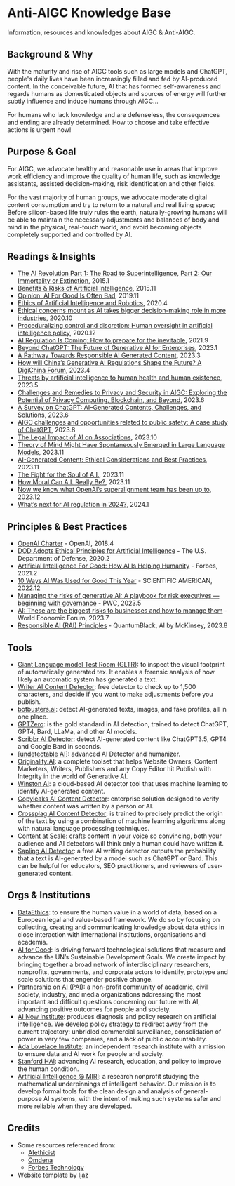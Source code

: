 # Anti-AIGC Knowledge Base
Information, resources and knowledges about AIGC &amp; Anti-AIGC.

## Background & Why

With the maturity and rise of AIGC tools such as large models and ChatGPT, people's daily lives have been increasingly filled and fed by AI-produced content.
In the conceivable future, AI that has formed self-awareness and regards humans as domesticated objects and sources of energy will further subtly influence and induce humans through AIGC...

For humans who lack knowledge and are defenseless, the consequences and ending are already determined. How to choose and take effective actions is urgent now!

## Purpose & Goal

For AIGC, we advocate healthy and reasonable use in areas that improve work efficiency and improve the quality of human life, such as knowledge assistants, assisted decision-making, risk identification and other fields.

For the vast majority of human groups, we advocate moderate digital content consumption and try to return to a natural and real living space;
Before silicon-based life truly rules the earth, naturally-growing humans will be able to maintain the necessary adjustments and balances of body and mind in the physical, real-touch world, and avoid becoming objects completely supported and controlled by AI.

## Readings & Insights

 - [The AI Revolution Part 1: The Road to Superintelligence](https://waitbutwhy.com/2015/01/artificial-intelligence-revolution-1.html), [Part 2: Our Immortality or Extinction](https://waitbutwhy.com/2015/01/artificial-intelligence-revolution-2.html), 2015.1
 - [Benefits & Risks of Artificial Intelligence](https://futureoflife.org/ai/benefits-risks-of-artificial-intelligence/), 2015.11
 - [Opinion: AI For Good Is Often Bad](https://www.wired.com/story/opinion-ai-for-good-is-often-bad/), 2019.11
 - [Ethics of Artificial Intelligence and Robotics](https://plato.stanford.edu/entries/ethics-ai/), 2020.4
 - [Ethical concerns mount as AI takes bigger decision-making role in more industries](https://news.harvard.edu/gazette/story/2020/10/ethical-concerns-mount-as-ai-takes-bigger-decision-making-role/), 2020.10
 - [Proceduralizing control and discretion: Human oversight in artificial intelligence policy](https://doi.org/10.1177/1023263X20978649), 2020.12
 - [AI Regulation Is Coming: How to prepare for the inevitable](https://hbr.org/2021/09/ai-regulation-is-coming), 2021.9
 - [Beyond ChatGPT: The Future of Generative AI for Enterprises](https://www.gartner.com/en/articles/beyond-chatgpt-the-future-of-generative-ai-for-enterprises), 2023.1
 - [A Pathway Towards Responsible AI Generated Content](https://arxiv.org/pdf/2303.01325.pdf), 2023.3
 - [How will China’s Generative AI Regulations Shape the Future? A DigiChina Forum](https://digichina.stanford.edu/work/how-will-chinas-generative-ai-regulations-shape-the-future-a-digichina-forum/), 2023.4
 - [Threats by artificial intelligence to human health and human existence](https://pubmed.ncbi.nlm.nih.gov/37160371/), 2023.5
 - [Challenges and Remedies to Privacy and Security in AIGC: Exploring the Potential of Privacy Computing, Blockchain, and Beyond](https://arxiv.org/pdf/2306.00419.pdf), 2023.6
 - [A Survey on ChatGPT: AI–Generated Contents, Challenges, and Solutions](https://arxiv.org/pdf/2305.18339.pdf), 2023.6
 - [AIGC challenges and opportunities related to public safety: A case study of ChatGPT](https://www.sciencedirect.com/science/article/pii/S2666449623000397), 2023.8
 - [The Legal Impact of AI on Associations](https://www.pillsburylaw.com/en/news-and-insights/legal-impact-of-ai-on-associations.html), 2023.10
 - [Theory of Mind Might Have Spontaneously Emerged in Large Language Models](https://arxiv.org/abs/2302.02083), 2023.11
 - [AI-Generated Content: Ethical Considerations and Best Practices](https://colorwhistle.com/ai-generated-content-best-practices/), 2023.11
 - [The Fight for the Soul of A.I.](https://www.nytimes.com/2023/11/23/opinion/sam-altman-openai.html), 2023.11
 - [How Moral Can A.I. Really Be?](https://www.newyorker.com/science/annals-of-artificial-intelligence/how-moral-can-ai-really-be), 2023.11
 - [Now we know what OpenAI’s superalignment team has been up to](https://www.technologyreview.com/2023/12/14/1085344/openai-super-alignment-rogue-agi-gpt-4), 2023.12
 - [What’s next for AI regulation in 2024?](https://www.technologyreview.com/2024/01/05/1086203/whats-next-ai-regulation-2024/), 2024.1

## Principles & Best Practices

 - [OpenAI Charter](https://openai.com/charter) - OpenAI, 2018.4
 - [DOD Adopts Ethical Principles for Artificial Intelligence](https://www.defense.gov/News/Releases/Release/Article/2091996/dod-adopts-ethical-principles-for-artificial-intelligence/) - The U.S. Department of Defense, 2020.2
 - [Artificial Intelligence For Good: How AI Is Helping Humanity](https://www.forbes.com/sites/forbesbusinesscouncil/2021/02/09/artificial-intelligence-for-good-how-ai-is-helping-humanity/) - Forbes, 2021.2
 - [10 Ways AI Was Used for Good This Year](https://www.scientificamerican.com/article/10-ways-ai-was-used-for-good-this-year/) - SCIENTIFIC AMERICAN, 2022.12
 - [Managing the risks of generative AI: A playbook for risk executives — beginning with governance](https://www.pwc.com/us/en/tech-effect/ai-analytics/managing-generative-ai-risks.html) - PWC, 2023.5
 - [AI: These are the biggest risks to businesses and how to manage them](https://www.weforum.org/agenda/2023/07/ai-biggest-risks-how-to-manage-them/) - World Economic Forum, 2023.7
 - [Responsible AI (RAI) Principles](https://www.mckinsey.com/capabilities/quantumblack/how-we-help-clients/generative-ai/responsible-ai-principles) - QuantumBlack, AI by McKinsey, 2023.8

## Tools

 - [Giant Language model Test Room (GLTR)](http://gltr.io/): to inspect the visual footprint of automatically generated tex. It enables a forensic analysis of how likely an automatic system has generated a text.
 - [Writer AI Content Detector](https://writer.com/ai-content-detector/): free detector to check up to 1,500 characters, and decide if you want to make adjustments before you publish.
 - [botbusters.ai](https://botbusters.ai/): detect AI-generated texts, images, and fake profiles, all in one place.
 - [GPTZero](https://gptzero.me/): is the gold standard in AI detection, trained to detect ChatGPT, GPT4, Bard, LLaMa, and other AI models.
 - [Scribbr AI Detector](https://www.scribbr.com/ai-detector/): detect AI-generated content like ChatGPT3.5, GPT4 and Google Bard in seconds.
 - [[undetectable AI]](https://undetectable.ai/): advanced AI Detector and humanizer.
 - [Originality.AI](https://originality.ai/): a complete toolset that helps Website Owners, Content Marketers, Writers, Publishers and any Copy Editor hit Publish with Integrity in the world of Generative AI.
 - [Winston AI](https://gowinston.ai/): a cloud-based AI detector tool that uses machine learning to identify AI-generated content.
 - [Copyleaks AI Content Detector](https://copyleaks.com/ai-content-detector): enterprise solution designed to verify whether content was written by a person or AI.
 - [Crossplag AI Content Detector](https://crossplag.com/ai-content-detector/): is trained to precisely predict the origin of the text by using a combination of machine learning algorithms along with natural language processing techniques.
 - [Content at Scale](https://contentatscale.ai/): crafts content in your voice so convincing, both your audience and AI detectors will think only a human could have written it.
 - [Sapling AI Detector](https://sapling.ai/ai-content-detector): a free AI writing detector outputs the probability that a text is AI-generated by a model such as ChatGPT or Bard. This can be helpful for educators, SEO practitioners, and reviewers of user-generated content.

## Orgs & Institutions

 - [DataEthics](https://dataethics.eu/): to ensure the human value in a world of data, based on a European legal and value-based framework. We do so by focusing on collecting, creating and communicating knowledge about data ethics in close interaction with international institutions, organisations and academia.
 - [AI for Good](https://ai4good.org/): is driving forward technological solutions that measure and advance the UN’s Sustainable Development Goals. We create impact by bringing together a broad network of interdisciplinary researchers, nonprofits, governments, and corporate actors to identify, prototype and scale solutions that engender positive change.
 - [Partnership on AI (PAI)](https://partnershiponai.org/): a non-profit community of academic, civil society, industry, and media organizations addressing the most important and difficult questions concerning our future with AI, advancing positive outcomes for people and society.
 - [AI Now Institute](https://ainowinstitute.org/): produces diagnosis and policy research on artificial intelligence. We develop policy strategy to redirect away from the current trajectory: unbridled commercial surveillance, consolidation of power in very few companies, and a lack of public accountability.
 - [Ada Lovelace Institute](https://www.adalovelaceinstitute.org/): an independent research institute with a mission to ensure data and AI work for people and society.
 - [Stanford HAI](https://hai.stanford.edu/): advancing AI research, education, and policy to improve the human condition.
 - [Artificial Intelligence @ MIRI](https://intelligence.org/): a research nonprofit studying the mathematical underpinnings of intelligent behavior. Our mission is to develop formal tools for the clean design and analysis of general-purpose AI systems, with the intent of making such systems safer and more reliable when they are developed.

## Credits

 - Some resources referenced from:
   * [AIethicist](https://www.aiethicist.org/)
   * [Omdena](https://omdena.com/blog/top-ai-startups-fighting-fake-news-misinformation/)
   * [Forbes Technology](https://www.forbes.com/sites/technology/article/best-ai-content-detector-tools/)
 - Website template by [Ijaz](https://github.com/ijazulrehman/Minimalistic-Startup-Landing-Page)
